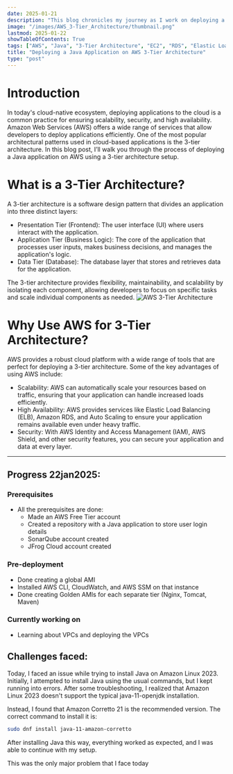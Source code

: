 ```yaml
---
date: 2025-01-21
description: "This blog chronicles my journey as I work on deploying a Java application using AWS's 3-Tier Architecture. It includes daily progress updates, challenges faced, and solutions implemented throughout the project. The goal is to create a scalable and secure architecture, utilizing AWS EC2 instances, RDS, and Elastic Load Balancers to manage different layers of the application."
image: "/images/AWS_3-Tier_Architecture/thumbnail.png"
lastmod: 2025-01-22
showTableOfContents: True
tags: ["AWS", "Java", "3-Tier Architecture", "EC2", "RDS", "Elastic Load Balancer", "Deployment", "Cloud Computing"]
title: "Deploying a Java Application on AWS 3-Tier Architecture"
type: "post"
---
```


# Introduction
In today's cloud-native ecosystem, deploying applications to the cloud is a common practice for ensuring scalability, security, and high availability. Amazon Web Services (AWS) offers a wide range of services that allow developers to deploy applications efficiently. One of the most popular architectural patterns used in cloud-based applications is the 3-tier architecture. In this blog post, I’ll walk you through the process of deploying a Java application on AWS using a 3-tier architecture setup.

# What is a 3-Tier Architecture?
A 3-tier architecture is a software design pattern that divides an application into three distinct layers:

- Presentation Tier (Frontend): The user interface (UI) where users interact with the application.
- Application Tier (Business Logic): The core of the application that processes user inputs, makes business decisions, and manages the application's logic.
- Data Tier (Database): The database layer that stores and retrieves data for the application.

The 3-tier architecture provides flexibility, maintainability, and scalability by isolating each component, allowing developers to focus on specific tasks and scale individual components as needed.
![AWS 3-Tier Architecture](/images/AWS_3-Tier_Architecture/diagram.png)

# Why Use AWS for 3-Tier Architecture?

AWS provides a robust cloud platform with a wide range of tools that are perfect for deploying a 3-tier architecture. Some of the key advantages of using AWS include:

- Scalability: AWS can automatically scale your resources based on traffic, ensuring that your application can handle increased loads efficiently.
- High Availability: AWS provides services like Elastic Load Balancing (ELB), Amazon RDS, and Auto Scaling to ensure your application remains available even under heavy traffic.
- Security: With AWS Identity and Access Management (IAM), AWS Shield, and other security features, you can secure your application and data at every layer.

---

## Progress 22jan2025:

### Prerequisites

- All the prerequisites are done:
  - Made an AWS Free Tier account
  - Created a repository with a Java application to store user login details
  - SonarQube account created
  - JFrog Cloud account created

### Pre-deployment

- Done creating a global AMI
- Installed AWS CLI, CloudWatch, and AWS SSM on that instance
- Done creating Golden AMIs for each separate tier (Nginx, Tomcat, Maven)

### Currently working on

- Learning about VPCs and deploying the VPCs

## Challenges faced:
Today, I faced an issue while trying to install Java on Amazon Linux 2023. Initially, I attempted to install Java using the usual commands, but I kept running into errors. After some troubleshooting, I realized that Amazon Linux 2023 doesn't support the typical java-11-openjdk installation.

Instead, I found that Amazon Corretto 21 is the recommended version. The correct command to install it is:
```bash
sudo dnf install java-11-amazon-corretto
```
After installing Java this way, everything worked as expected, and I was able to continue with my setup.

This was the only major problem that I face today